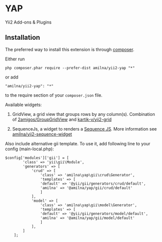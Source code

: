 YAP
===
Yii2 Add-ons & Plugins

Installation
------------

The preferred way to install this extension is through [composer](http://getcomposer.org/download/).

Either run

```
php composer.phar require --prefer-dist amilna/yii2-yap "*"
```

or add

```
"amilna/yii2-yap": "*"
```

to the require section of your `composer.json` file.

Available widgets:

1. GridView, a grid view that groups rows by any column(s). Combination of [2amigos/GroupGridView](https://github.com/2amigos/yii2-grid-view-library/blob/master/GroupGridView.php) and [kartik-v/yii2-grid](https://github.com/kartik-v/yii2-grid)

2. SequenceJs, a widget to renders a [Sequence JS](http://sequencejs.com). More information see [amilna/yii2-sequence-widget](https://github.com/amilna/yii2-sequence-widget)


Also include alternative gii template. To use it, add following line to your config (main-local.php):


```
$config['modules']['gii'] = [
        'class' => 'yii\gii\Module',
        'generators' => [
            'crud' => [
                'class' => 'amilna\yap\gii\crud\Generator',
                'templates' => [
                'default' => '@yii/gii/generators/crud/default',
                'amilna' => '@amilna/yap/gii/crud/default'
                ]
            ],
            'model' => [
                'class' => 'amilna\yap\gii\model\Generator',
                'templates' => [
                'default' => '@yii/gii/generators/model/default',
                'amilna' => '@amilna/yap/gii/model/default'
                ]
            ],
        ]
    ];

```